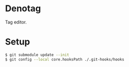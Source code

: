 # Denotag

Tag editor.

# Setup

```sh
$ git submodule update --init
$ git config --local core.hooksPath ./.git-hooks/hooks
```
